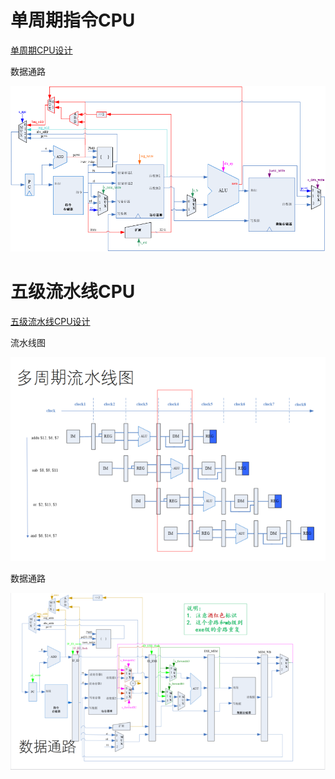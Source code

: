 # 单周期指令CPU

[单周期CPU设计](./s_cycle_cpu/)

数据通路

![数据通路](/images/image1.png)


# 五级流水线CPU 

[五级流水线CPU设计](./pipeline/)

流水线图

![流水线示意图](images/image-20230601164702005.png)

数据通路

![数据通路](images/image-20230601164731004.png)

